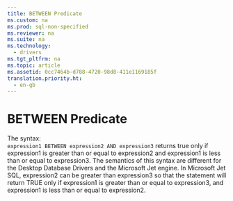```yaml
---
title: BETWEEN Predicate
ms.custom: na
ms.prod: sql-non-specified
ms.reviewer: na
ms.suite: na
ms.technology: 
  - drivers
ms.tgt_pltfrm: na
ms.topic: article
ms.assetid: 0cc7464b-d788-4720-98d8-411e1169185f
translation.priority.ht: 
  - en-gb
---
```

# BETWEEN Predicate
<?xml version="1.0" encoding="utf-8"?>
<developerConceptualDocument xmlns="http://ddue.schemas.microsoft.com/authoring/2003/5" xmlns:xlink="http://www.w3.org/1999/xlink" xmlns:xsi="http://www.w3.org/2001/XMLSchema-instance" xsi:schemaLocation="http://ddue.schemas.microsoft.com/authoring/2003/5 http://dduestorage.blob.core.windows.net/ddueschema/developer.xsd">
  <introduction>
    <para>The syntax:</para>
  </introduction>
  <section>
    <content>
      <code>expression1 BETWEEN expression2 AND expression3</code>
      <para>returns true only if <legacyItalic>expression1</legacyItalic> is greater than or equal to <legacyItalic>expression2</legacyItalic> and <legacyItalic>expression1</legacyItalic> is less than or equal to <legacyItalic>expression3</legacyItalic>.</para>
      <para>The semantics of this syntax are different for the Desktop Database Drivers and the Microsoft Jet engine. In Microsoft Jet SQL, <legacyItalic>expression2</legacyItalic> can be greater than <legacyItalic>expression3 </legacyItalic>so that the statement will return TRUE only if <legacyItalic>expression1</legacyItalic> is greater than or equal to <legacyItalic>expression3</legacyItalic>, and <legacyItalic>expression1</legacyItalic> is less than or equal to <legacyItalic>expression2</legacyItalic>.</para>
    </content>
  </section>
  <relatedTopics />
</developerConceptualDocument>